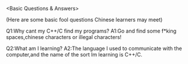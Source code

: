 <Basic Questions & Answers>

(Here are some basic fool questions Chinese learners may meet)

Q1:Why cant my C++/C find my programs?
A1:Go and  find some f*king spaces,chinese characters or illegal characters!

Q2:What am I learning?
A2:The language I used to communicate with the computer,and the name of the sort Im learning is C++/C.